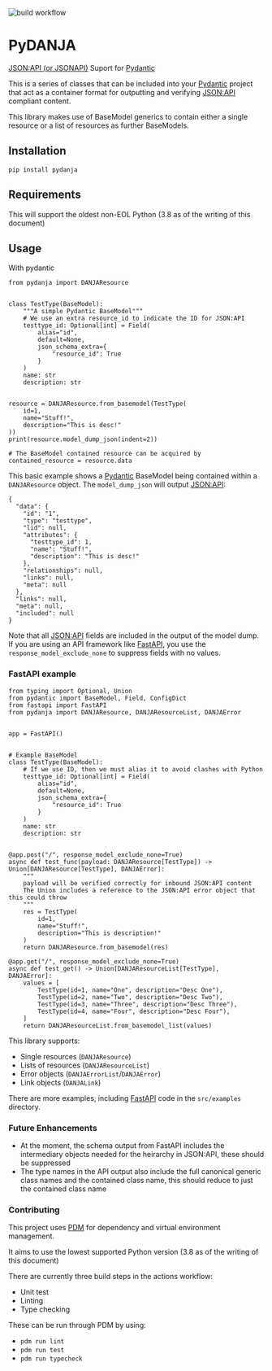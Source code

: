 ![build workflow](https://github.com/Centurix/pydanja/actions/workflows/python-app.yml/badge.svg)

# PyDANJA

[JSON:API (or JSONAPI)](https://jsonapi.org/format/) Suport for [Pydantic](https://docs.pydantic.dev/latest/)

This is a series of classes that can be included into your [Pydantic](https://docs.pydantic.dev/latest/) project that act as a container format for outputting and verifying [JSON:API](https://jsonapi.org/format/) compliant content.

This library makes use of BaseModel generics to contain either a single resource or a list of resources as further BaseModels.

## Installation

`pip install pydanja`

## Requirements

This will support the oldest non-EOL Python (3.8 as of the writing of this document)

## Usage

With pydantic

```
from pydanja import DANJAResource


class TestType(BaseModel):
    """A simple Pydantic BaseModel"""
    # We use an extra resource_id to indicate the ID for JSON:API
    testtype_id: Optional[int] = Field(
        alias="id",
        default=None,
        json_schema_extra={
            "resource_id": True
        }
    )
    name: str
    description: str


resource = DANJAResource.from_basemodel(TestType(
    id=1,
    name="Stuff!",
    description="This is desc!"
))
print(resource.model_dump_json(indent=2))

# The BaseModel contained resource can be acquired by
contained_resource = resource.data
```

This basic example shows a [Pydantic](https://docs.pydantic.dev/latest/) BaseModel being contained within a `DANJAResource` object. The `model_dump_json` will output [JSON:API](https://jsonapi.org/format/):

```
{
  "data": {
    "id": "1",
    "type": "testtype",
    "lid": null,
    "attributes": {
      "testtype_id": 1,
      "name": "Stuff!",
      "description": "This is desc!"
    },
    "relationships": null,
    "links": null,
    "meta": null
  },
  "links": null,
  "meta": null,
  "included": null
}
```

Note that all [JSON:API](https://jsonapi.org/format/) fields are included in the output of the model dump. If you are using an API framework like [FastAPI](https://fastapi.tiangolo.com/), you use the `response_model_exclude_none` to suppress fields with no values.

### FastAPI example

```
from typing import Optional, Union
from pydantic import BaseModel, Field, ConfigDict
from fastapi import FastAPI
from pydanja import DANJAResource, DANJAResourceList, DANJAError


app = FastAPI()


# Example BaseModel
class TestType(BaseModel):
    # If we use ID, then we must alias it to avoid clashes with Python
    testtype_id: Optional[int] = Field(
        alias="id",
        default=None,
        json_schema_extra={
            "resource_id": True
        }
    )
    name: str
    description: str


@app.post("/", response_model_exclude_none=True)
async def test_func(payload: DANJAResource[TestType]) -> Union[DANJAResource[TestType], DANJAError]:
    """
    payload will be verified correctly for inbound JSON:API content
    The Union includes a reference to the JSON:API error object that this could throw
    """
    res = TestType(
        id=1,
        name="Stuff!",
        description="This is description!"
    )
    return DANJAResource.from_basemodel(res)

@app.get("/", response_model_exclude_none=True)
async def test_get() -> Union[DANJAResourceList[TestType], DANJAError]:
    values = [
        TestType(id=1, name="One", description="Desc One"),
        TestType(id=2, name="Two", description="Desc Two"),
        TestType(id=3, name="Three", description="Desc Three"),
        TestType(id=4, name="Four", description="Desc Four"),
    ]
    return DANJAResourceList.from_basemodel_list(values)
```

This library supports:

* Single resources (`DANJAResource`)
* Lists of resources (`DANJAResourceList`)
* Error objects (`DANJAErrorList`/`DANJAError`)
* Link objects (`DANJALink`)

There are more examples, including [FastAPI](https://fastapi.tiangolo.com/) code in the `src/examples` directory.


### Future Enhancements

* At the moment, the schema output from FastAPI includes the intermediary objects needed for the heirarchy in JSON:API, these should be suppressed
* The type names in the API output also include the full canonical generic class names and the contained class name, this should reduce to just the contained class name

### Contributing

This project uses [PDM](https://pdm.fming.dev/latest/) for dependency and virtual environment management.

It aims to use the lowest supported Python version (3.8 as of the writing of this document)

There are currently three build steps in the actions workflow:

* Unit test
* Linting
* Type checking

These can be run through PDM by using:

* `pdm run lint`
* `pdm run test`
* `pdm run typecheck`
